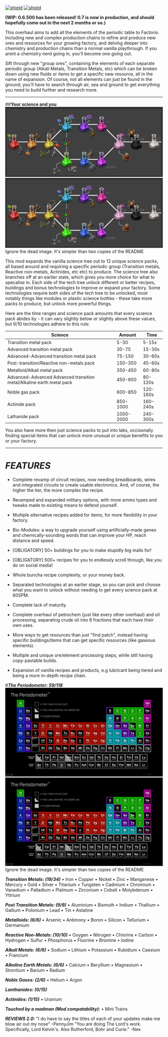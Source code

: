 [![shield](https://img.shields.io/badge/Ko--fi-Donate%20-ff0000?logo=kofi&logoColor=ffffff)](https://ko-fi.com/blackatm38526)
[![shield](https://img.shields.io/badge/dynamic/json?color=orange&label=Factorio&query=downloads_count&suffix=%20downloads&url=https%3A%2F%2Fmods.factorio.com%2Fapi%2Fmods%2Fperiodic-madness)](https://mods.factorio.com/mod/periodic-madness)


**(WIP: 0.6.500 has been released! 0.7 is now in production, and should hopefully come out in the next 2 months or so.)**

This overhaul aims to add all the elements of the periodic table to Factorio. Including new and complex production chains to refine and produce new ores and resources for your growing factory, and delving deeper into chemistry and production chains than a normal vanilla playthrough. If you arent a chemistry nerd going in, you'll become one going out.

Sift through new "group ores", containing the elements of each separate periodic group (Alkali Metals, Transition Metals, etc) which can be broken down using new fluids or items to get a specific new resource, all in the name of expansion. Of course, not all elements can just be found in the ground; you'll have to search through air, sea and ground to get everything you need to build further and research more.
*  * *
##**Your science and you**
![Your science and you](gallery/science-and-you.png)
![Your science and you](periodic-madness/gallery/science-and-you.png)
Ignore the dead image. It's simpler than two copies of the README

This mod expands the vanilla science tree out to 12 unique science packs, all based around and requiring a specific periodic group (Transition metals, Reactive non-metals, Actinides, etc etc) to produce. The science tree also branches off at an earlier state, which gives you more choice for what to specalise in. Each side of the tech tree unlock different or better recipes, buildings and bonus technologies to improve or expand your factory.
Some technologies require both sides of the tech tree to be unlocked, most notably things like modules or plastic science bottles - these take more packs to produce, but unlock more powerful things.

Here are the time ranges and science pack amounts that every science pack abides by - it can vary slightly below or slightly above these values, but 9/10 technologies adhere to this rule:

| Science | Amount | Time |
| ------- | ------ | ---- |
| Transition metal pack | 5-30 | 5-15s |
| Advanced transition metal pack | 30-75 | 15-30s |
| Advanced-Advanced transition metal pack | 75-150 | 30-60s |
| Post-transition/Reactive non-metals pack | 150-350 | 45-60s |
| Metalloid/Alkali metal pack | 350-450 | 60-80s |
| Advanced-Advanced Advanced transition metal/Alkaline earth metal pack | 450-600 | 80-120s |
| Noble gas pack | 600-850 | 120-160s |
| Actinide pack | 850-1000 | 160-240s |
| Lathanide pack | 1000-2000 | 240-300s |

You also have more then just science packs to put into labs, occisonally finding special items that can unlock more unusual or unique benefits to you or your factory.

* * *
# ***FEATURES***

* Complete revamp of circuit recipes, now needing breadboards, wires and integrated circuits to create usable electronics. And, of course, the higher the tier, the more complex the recipe.

* Revamped and expanded military options, with more ammo types and tweaks made to existing means to defend yourself.

* Multiple alternative recipes added for items, for more flexibility in your factory. 

* Bio-Modules: a way to upgrade yourself using artificially-made genes and chemically-sounding words that can improve your HP, reach distance and speed.

* [OBLIGATORY] 50+ buildings for you to make stupidly big malls for!

* [OBLIGATORY]  500+ recipes for you to endlessly scroll through, like you do on social media!

* Whole buncha recipe complexity, or your money back.

* Separated technologies at an earlier stage, so you can pick and choose what you want to unlock without needing to get every science pack at 60SPM.

* Complete lack of maturity.

* Complete overhaul of petrochem (just like every other overhaul) and oil processing, separating crude oil into 8 fractions that each have their own uses.

* More ways to get resources than just "find patch", instead having specific buildings/items that can get specific resources (like gaseous elements).

* Multiple and unique ore/element processing steps, while still having copy-pastable builds.

* Expansion of vanilla recipes and products, e.g lubricant being tiered and being a more in-depth recipe chain.


#***The Periodometer: 59/118***
![The Periodometer™](gallery/periodometer.png)
![The Periodometer™](periodic-madness/gallery/periodometer.png)
Ignore the dead image. It's simpler than two copies of the README

***Transition Metals: (19/34)***
• Iron
• Copper
• Nickel
• Zinc
• Manganese
• Mercury
• Gold 
• Silver
• Titanium 
• Tungsten
• Cadmium 
• Chromium
• Vanadium
• Palladium
• Platinum
• Zirconium
• Cobalt
• Molybdenum
• Yttrium

***Post Transition Metals: (9/9)***
• Aluminium 
• Bismuth
• Indium
• Thallium
• Gallium
• Polonium
• Lead
• Tin
• Astatine

***Metalloids: (6/6)***
• Arsenic
• Antimony
• Boron
• Silicon
• Tellurium
• Germanium

***Reactive Non-Metals: (10/10)***
• Oxygen
• Nitrogen
• Chlorine
• Carbon
• Hydrogen
• Sulfur
• Phosphorus
• Fluorine
• Bromine
• Iodine

***Alkali Metals: (6/6)***
• Sodium
• Lithium
• Potassium
• Rubidium
• Caesium
• Francium

***Alkaline Earth Metals: (6/6)***
• Calcium
• Beryllium
• Magnesium
• Strontium
• Barium
• Radium

***Noble Gases: (2/6)***
• Helium
• Argon

***Lanthanides: (0/15)***

***Actinides: (1/15)***
• Uranium


***Touched by a madman (Mod compatability):***
• Mini Trains


***REVIEWS 2.0:***
"I do have to say the titles of each of your updates make me blow air out my nose" -PennyJim
"You are doing The Lord's work. Specifically, Lord Kelvin's. Also Rutherford, Bohr and Curie." -Nex